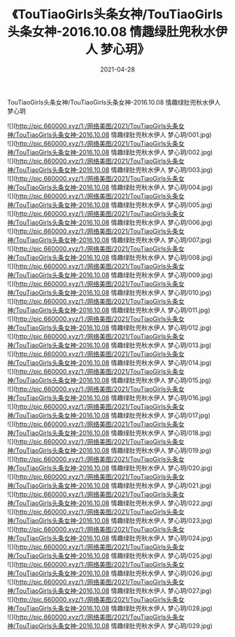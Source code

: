 ﻿---
layout: post
title:  《TouTiaoGirls头条女神/TouTiaoGirls头条女神-2016.10.08 情趣绿肚兜秋水伊人 梦心玥》
date:   2021-04-28
img: http://pic.660000.xyz/1:/网络美图/2021/TouTiaoGirls头条女神/TouTiaoGirls头条女神-2016.10.08 情趣绿肚兜秋水伊人 梦心玥/000.jpg
categories: [美女, 清纯, 唯美]
---

TouTiaoGirls头条女神/TouTiaoGirls头条女神-2016.10.08 情趣绿肚兜秋水伊人 梦心玥

 ![](http://pic.660000.xyz/1:/网络美图/2021/TouTiaoGirls头条女神/TouTiaoGirls头条女神-2016.10.08 情趣绿肚兜秋水伊人 梦心玥/001.jpg) <br>![](http://pic.660000.xyz/1:/网络美图/2021/TouTiaoGirls头条女神/TouTiaoGirls头条女神-2016.10.08 情趣绿肚兜秋水伊人 梦心玥/002.jpg) <br>![](http://pic.660000.xyz/1:/网络美图/2021/TouTiaoGirls头条女神/TouTiaoGirls头条女神-2016.10.08 情趣绿肚兜秋水伊人 梦心玥/003.jpg) <br>![](http://pic.660000.xyz/1:/网络美图/2021/TouTiaoGirls头条女神/TouTiaoGirls头条女神-2016.10.08 情趣绿肚兜秋水伊人 梦心玥/004.jpg) <br>![](http://pic.660000.xyz/1:/网络美图/2021/TouTiaoGirls头条女神/TouTiaoGirls头条女神-2016.10.08 情趣绿肚兜秋水伊人 梦心玥/005.jpg) <br>![](http://pic.660000.xyz/1:/网络美图/2021/TouTiaoGirls头条女神/TouTiaoGirls头条女神-2016.10.08 情趣绿肚兜秋水伊人 梦心玥/006.jpg) <br>![](http://pic.660000.xyz/1:/网络美图/2021/TouTiaoGirls头条女神/TouTiaoGirls头条女神-2016.10.08 情趣绿肚兜秋水伊人 梦心玥/007.jpg) <br>![](http://pic.660000.xyz/1:/网络美图/2021/TouTiaoGirls头条女神/TouTiaoGirls头条女神-2016.10.08 情趣绿肚兜秋水伊人 梦心玥/008.jpg) <br>![](http://pic.660000.xyz/1:/网络美图/2021/TouTiaoGirls头条女神/TouTiaoGirls头条女神-2016.10.08 情趣绿肚兜秋水伊人 梦心玥/009.jpg) <br>![](http://pic.660000.xyz/1:/网络美图/2021/TouTiaoGirls头条女神/TouTiaoGirls头条女神-2016.10.08 情趣绿肚兜秋水伊人 梦心玥/010.jpg) <br>![](http://pic.660000.xyz/1:/网络美图/2021/TouTiaoGirls头条女神/TouTiaoGirls头条女神-2016.10.08 情趣绿肚兜秋水伊人 梦心玥/011.jpg) <br>![](http://pic.660000.xyz/1:/网络美图/2021/TouTiaoGirls头条女神/TouTiaoGirls头条女神-2016.10.08 情趣绿肚兜秋水伊人 梦心玥/012.jpg) <br>![](http://pic.660000.xyz/1:/网络美图/2021/TouTiaoGirls头条女神/TouTiaoGirls头条女神-2016.10.08 情趣绿肚兜秋水伊人 梦心玥/013.jpg) <br>![](http://pic.660000.xyz/1:/网络美图/2021/TouTiaoGirls头条女神/TouTiaoGirls头条女神-2016.10.08 情趣绿肚兜秋水伊人 梦心玥/014.jpg) <br>![](http://pic.660000.xyz/1:/网络美图/2021/TouTiaoGirls头条女神/TouTiaoGirls头条女神-2016.10.08 情趣绿肚兜秋水伊人 梦心玥/015.jpg) <br>![](http://pic.660000.xyz/1:/网络美图/2021/TouTiaoGirls头条女神/TouTiaoGirls头条女神-2016.10.08 情趣绿肚兜秋水伊人 梦心玥/016.jpg) <br>![](http://pic.660000.xyz/1:/网络美图/2021/TouTiaoGirls头条女神/TouTiaoGirls头条女神-2016.10.08 情趣绿肚兜秋水伊人 梦心玥/017.jpg) <br>![](http://pic.660000.xyz/1:/网络美图/2021/TouTiaoGirls头条女神/TouTiaoGirls头条女神-2016.10.08 情趣绿肚兜秋水伊人 梦心玥/018.jpg) <br>![](http://pic.660000.xyz/1:/网络美图/2021/TouTiaoGirls头条女神/TouTiaoGirls头条女神-2016.10.08 情趣绿肚兜秋水伊人 梦心玥/019.jpg) <br>![](http://pic.660000.xyz/1:/网络美图/2021/TouTiaoGirls头条女神/TouTiaoGirls头条女神-2016.10.08 情趣绿肚兜秋水伊人 梦心玥/020.jpg) <br>![](http://pic.660000.xyz/1:/网络美图/2021/TouTiaoGirls头条女神/TouTiaoGirls头条女神-2016.10.08 情趣绿肚兜秋水伊人 梦心玥/021.jpg) <br>![](http://pic.660000.xyz/1:/网络美图/2021/TouTiaoGirls头条女神/TouTiaoGirls头条女神-2016.10.08 情趣绿肚兜秋水伊人 梦心玥/022.jpg) <br>![](http://pic.660000.xyz/1:/网络美图/2021/TouTiaoGirls头条女神/TouTiaoGirls头条女神-2016.10.08 情趣绿肚兜秋水伊人 梦心玥/023.jpg) <br>![](http://pic.660000.xyz/1:/网络美图/2021/TouTiaoGirls头条女神/TouTiaoGirls头条女神-2016.10.08 情趣绿肚兜秋水伊人 梦心玥/024.jpg) <br>![](http://pic.660000.xyz/1:/网络美图/2021/TouTiaoGirls头条女神/TouTiaoGirls头条女神-2016.10.08 情趣绿肚兜秋水伊人 梦心玥/025.jpg) <br>![](http://pic.660000.xyz/1:/网络美图/2021/TouTiaoGirls头条女神/TouTiaoGirls头条女神-2016.10.08 情趣绿肚兜秋水伊人 梦心玥/026.jpg) <br>![](http://pic.660000.xyz/1:/网络美图/2021/TouTiaoGirls头条女神/TouTiaoGirls头条女神-2016.10.08 情趣绿肚兜秋水伊人 梦心玥/027.jpg) <br>![](http://pic.660000.xyz/1:/网络美图/2021/TouTiaoGirls头条女神/TouTiaoGirls头条女神-2016.10.08 情趣绿肚兜秋水伊人 梦心玥/028.jpg) <br>![](http://pic.660000.xyz/1:/网络美图/2021/TouTiaoGirls头条女神/TouTiaoGirls头条女神-2016.10.08 情趣绿肚兜秋水伊人 梦心玥/029.jpg) <br>